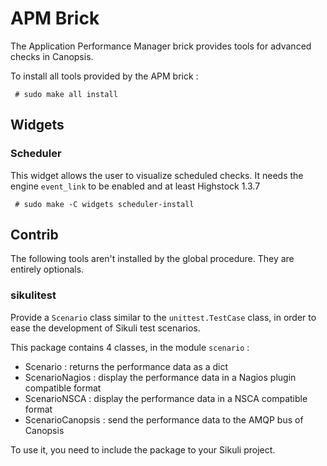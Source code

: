 # APM Brick

The Application Performance Manager brick provides tools for advanced checks in Canopsis.

To install all tools provided by the APM brick :

     # sudo make all install

## Widgets

### Scheduler

This widget allows the user to visualize scheduled checks.
It needs the engine ``event_link`` to be enabled and at least Highstock 1.3.7

     # sudo make -C widgets scheduler-install

## Contrib

The following tools aren't installed by the global procedure.
They are entirely optionals.

### sikulitest

Provide a ``Scenario`` class similar to the ``unittest.TestCase`` class, in order to ease the development
of Sikuli test scenarios.

This package contains 4 classes, in the module ``scenario`` :

- Scenario : returns the performance data as a dict
- ScenarioNagios : display the performance data in a Nagios plugin compatible format
- ScenarioNSCA : display the performance data in a NSCA compatible format
- ScenarioCanopsis : send the performance data to the AMQP bus of Canopsis

To use it, you need to include the package to your Sikuli project.

